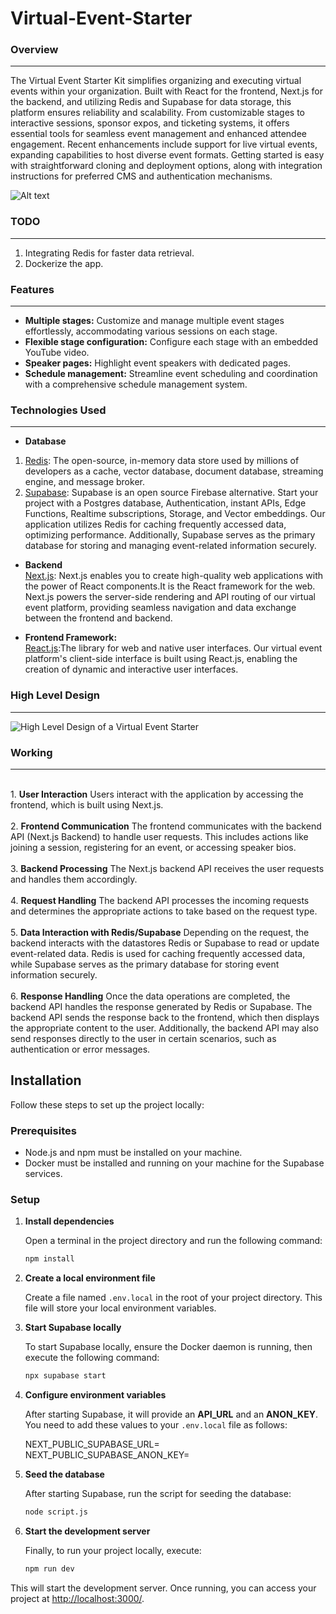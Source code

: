 # Virtual-Event-Starter

### Overview
***
The Virtual Event Starter Kit simplifies organizing and executing virtual events within your organization. Built with React for the frontend, Next.js for the backend, and utilizing Redis and Supabase for data storage, this platform ensures reliability and scalability. From customizable stages to interactive sessions, sponsor expos, and ticketing systems, it offers essential tools for seamless event management and enhanced attendee engagement. Recent enhancements include support for live virtual events, expanding capabilities to host diverse event formats. Getting started is easy with straightforward cloning and deployment options, along with integration instructions for preferred CMS and authentication mechanisms.

![Alt text](https://i.imgur.com/odAVqks.png)

### TODO
***
1. Integrating Redis for faster data retrieval.
1. Dockerize the app.

### Features
***
- **Multiple stages:** Customize and manage multiple event stages effortlessly, accommodating various sessions on each stage.<br>
- **Flexible stage configuration:** Configure each stage with an embedded YouTube video.<br>
- **Speaker pages:** Highlight event speakers with dedicated pages.<br>
- **Schedule management:** Streamline event scheduling and coordination with a comprehensive schedule management system.<br>

### Technologies Used
***
- **Database**
1. [Redis](https://redis.io/): The open-source, in-memory data store used by millions of developers as a cache, vector database, document database, streaming engine, and message broker.  
2. [Supabase](https://supabase.com/): Supabase is an open source Firebase alternative.
Start your project with a Postgres database, Authentication, instant APIs, Edge Functions, Realtime subscriptions, Storage, and Vector embeddings.
Our application utilizes Redis for caching frequently accessed data, optimizing performance. Additionally, Supabase serves as the primary database for storing and managing event-related information securely.

- **Backend**<br>
  [Next.js](https://nextjs.org/): Next.js enables you to create high-quality web applications with the power of React components.It is the React framework for the web. Next.js powers the server-side rendering and API routing of our virtual event platform, providing seamless navigation and data exchange between the frontend and backend.

- **Frontend Framework:**<br>
[React.js](https://react.dev/):The library for web and native user interfaces. Our virtual event platform's client-side interface is built using React.js, enabling the creation of dynamic and interactive user interfaces.

 ### High Level Design
 ---
 
 ![High Level Design of a Virtual Event Starter](https://github.com/PrathamSikka24/virtual-event-starter/assets/116445216/64c5d21e-1fe5-4d3b-a5cd-7e6471ae0248)


### Working
---
<br>1. **User Interaction**
Users interact with the application by accessing the frontend, which is built using Next.js.<br><br>
2. **Frontend Communication**
The frontend communicates with the backend API (Next.js Backend) to handle user requests. This includes actions like joining a session, registering for an event, or accessing speaker bios.<br><br>
3. **Backend Processing**
The Next.js backend API receives the user requests and handles them accordingly.<br><br>
4. **Request Handling**
The backend API processes the incoming requests and determines the appropriate actions to take based on the request type.<br><br>
5. **Data Interaction with Redis/Supabase**
Depending on the request, the backend interacts with the datastores Redis or Supabase to read or update event-related data. Redis is used for caching frequently accessed data, while Supabase serves as the primary database for storing event information securely.<br><br>
6. **Response Handling**
Once the data operations are completed, the backend API handles the response generated by Redis or Supabase.
The backend API sends the response back to the frontend, which then displays the appropriate content to the user.
Additionally, the backend API may also send responses directly to the user in certain scenarios, such as authentication or error messages.


## Installation

Follow these steps to set up the project locally:

### Prerequisites

- Node.js and npm must be installed on your machine.
- Docker must be installed and running on your machine for the Supabase services.

### Setup

1. **Install dependencies**

   Open a terminal in the project directory and run the following command:

   ```bash
   npm install

1. **Create a local environment file**

   Create a file named ```.env.local``` in the root of your project directory. This file will 
   store your local environment variables.

1. **Start Supabase locally**

   To start Supabase locally, ensure the Docker daemon is running, then execute the 
   following command:

   ```bash
   npx supabase start

1. **Configure environment variables**

   After starting Supabase, it will provide an **API_URL** and an **ANON_KEY**. You need 
   to add these values to your ```.env.local``` file as follows:

   NEXT_PUBLIC_SUPABASE_URL=<Your Supabase API URL>
   NEXT_PUBLIC_SUPABASE_ANON_KEY=<Your Supabase ANON KEY>

1. **Seed the database**

   After starting Supabase, run the script for seeding the database:

   ```bash
   node script.js

1. **Start the development server**

   Finally, to run your project locally, execute:

   ```bash
   npm run dev

This will start the development server. Once running, you can access your project at [http://localhost:3000/](http://localhost:3000/).
